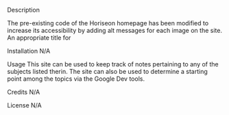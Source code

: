 Description

The pre-existing code of the Horiseon homepage has been modified to increase its accessibility by adding alt messages for each image on the site. An appropriate title for  

Installation
N/A

Usage
This site can be used to keep track of notes pertaining to any of the subjects listed therin. The site can also be used to determine a starting point among the topics via the Google Dev tools.

Credits
N/A

License
N/A